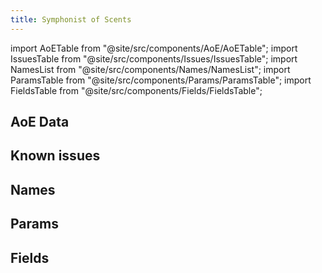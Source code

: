 ```yaml
---
title: Symphonist of Scents
---
```


import AoETable from "@site/src/components/AoE/AoETable";
import IssuesTable from "@site/src/components/Issues/IssuesTable";
import NamesList from "@site/src/components/Names/NamesList";
import ParamsTable from "@site/src/components/Params/ParamsTable";
import FieldsTable from "@site/src/components/Fields/FieldsTable";

## AoE Data

<AoETable item_key="symphonistofscents" data_src="weapon" />

## Known issues

<IssuesTable item_key="symphonistofscents" data_src="weapon" />

## Names

<NamesList item_key="symphonistofscents" data_src="weapon" />

## Params

<ParamsTable item_key="symphonistofscents" data_src="weapon" />

## Fields

<FieldsTable item_key="symphonistofscents" data_src="weapon" />
